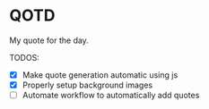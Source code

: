 # QOTD
My quote for the day.

TODOS:
- [x] Make quote generation automatic using js
- [x] Properly setup background images
- [ ] Automate workflow to automatically add quotes